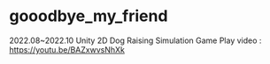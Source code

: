 # gooodbye_my_friend
2022.08~2022.10
Unity 2D Dog Raising Simulation Game
Play video : https://youtu.be/BAZxwvsNhXk

